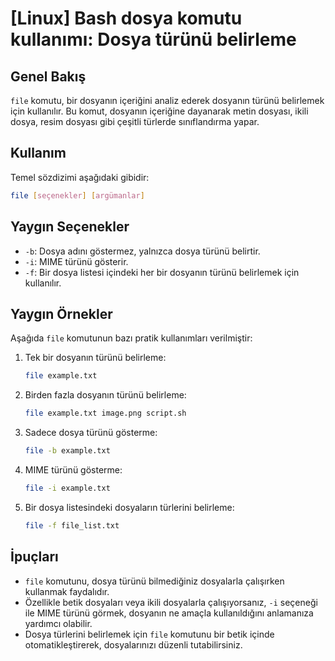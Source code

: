 # [Linux] Bash dosya komutu kullanımı: Dosya türünü belirleme

## Genel Bakış
`file` komutu, bir dosyanın içeriğini analiz ederek dosyanın türünü belirlemek için kullanılır. Bu komut, dosyanın içeriğine dayanarak metin dosyası, ikili dosya, resim dosyası gibi çeşitli türlerde sınıflandırma yapar.

## Kullanım
Temel sözdizimi aşağıdaki gibidir:

```bash
file [seçenekler] [argümanlar]
```

## Yaygın Seçenekler
- `-b`: Dosya adını göstermez, yalnızca dosya türünü belirtir.
- `-i`: MIME türünü gösterir.
- `-f`: Bir dosya listesi içindeki her bir dosyanın türünü belirlemek için kullanılır.

## Yaygın Örnekler
Aşağıda `file` komutunun bazı pratik kullanımları verilmiştir:

1. Tek bir dosyanın türünü belirleme:
   ```bash
   file example.txt
   ```

2. Birden fazla dosyanın türünü belirleme:
   ```bash
   file example.txt image.png script.sh
   ```

3. Sadece dosya türünü gösterme:
   ```bash
   file -b example.txt
   ```

4. MIME türünü gösterme:
   ```bash
   file -i example.txt
   ```

5. Bir dosya listesindeki dosyaların türlerini belirleme:
   ```bash
   file -f file_list.txt
   ```

## İpuçları
- `file` komutunu, dosya türünü bilmediğiniz dosyalarla çalışırken kullanmak faydalıdır.
- Özellikle betik dosyaları veya ikili dosyalarla çalışıyorsanız, `-i` seçeneği ile MIME türünü görmek, dosyanın ne amaçla kullanıldığını anlamanıza yardımcı olabilir.
- Dosya türlerini belirlemek için `file` komutunu bir betik içinde otomatikleştirerek, dosyalarınızı düzenli tutabilirsiniz.